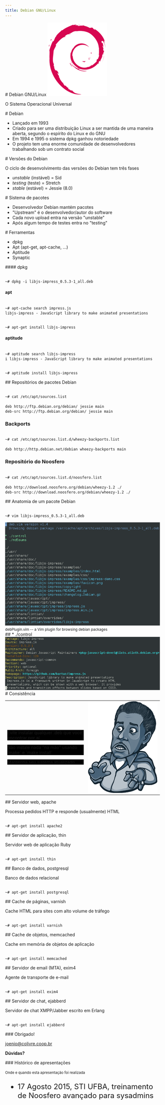 ```yaml
---
title: Debian GNU/Linux
---
```


<section>
# Debian GNU/Linux
<img src="/files/debian.png" style="background: white" />

O Sistema Operacional Universal
</section>

<section data-background="/files/backgrounds/debian-lines.png">
# Debian

* Lançado em 1993
* Criado para ser uma distribuição Linux a ser mantida de uma maneira aberta, segundo o espírito do Linux e do GNU
* Em 1994 e 1995 o sistema dpkg ganhou notoriedade
* O projeto tem uma enorme comunidade de desenvolvedores trabalhando sob um contrato social
</section>

<section data-background="/files/backgrounds/debian-lines.png" data-theme="sky">
# Versões do Debian

O ciclo de desenvolvimento das versões do Debian tem três fases

* _unstable_ (instável) = Sid
* _testing_ (teste) = Stretch
* _stable_ (estável) = Jessie (8.0)
</section>

<section data-background="/files/backgrounds/debian-lines.png">
# Sistema de pacotes

* Desenvolvedor Debian mantém pacotes
* "Upstream" é o desenvolvedor/autor do software
* Cada novo upload entra na versão "unstable"
* Após algum tempo de testes entra no "testing"
</section>

<section data-background="/files/backgrounds/debian-lines.png">
# Ferramentas

* dpkg
* Apt (apt-get, apt-cache, ...)
* Aptitude
* Synaptic
</section>

<section data-background="/files/backgrounds/debian-lines.png">
#### dpkg

<pre><code class="bash">
~# dpkg -i libjs-impress_0.5.3-1_all.deb
</code></pre>

#### apt

<pre><code class="bash">
~# apt-cache search impress.js
libjs-impress - JavaScript library to make animated presentations
</code></pre>

<pre><code class="bash">
~# apt-get install libjs-impress
</code></pre>

#### aptitude

<pre><code class="bash">
~# aptitude search libjs-impress
i libjs-impress - JavaScript library to make animated presentations
</code></pre>

<pre><code class="bash">
~# aptitude install libjs-impress
</code></pre>

</section>

<section data-background="/files/backgrounds/debian-lines.png">
## Repositórios de pacotes Debian

<pre><code class="bash">
~# cat /etc/apt/sources.list

deb http://ftp.debian.org/debian/ jessie main
deb-src http://ftp.debian.org/debian/ jessie main
</code></pre>

### Backports

<pre><code class="bash">
~# cat /etc/apt/sources.list.d/wheezy-backports.list

deb http://http.debian.net/debian wheezy-backports main
</code></pre>

### Repositório do Noosfero

<pre><code class="bash">
~# cat /etc/apt/sources.list.d/noosfero.list

deb http://download.noosfero.org/debian/wheezy-1.2 ./
deb-src http://download.noosfero.org/debian/wheezy-1.2 ./
</code></pre>
</section>

<section data-background="/files/backgrounds/debian-lines.png">
## Anatomia de um pacote Debian

<pre><code class="bash">
~# vim libjs-impress_0.5.3-1_all.deb
</code></pre>

<img src="/files/screenshots/deb-vim.png" />
<small>debPlugin.vim -- a Vim plugin for browsing debian packages</small>
</section>

<section data-background="/files/backgrounds/debian-lines.png">
## * ./control

<img src="/files/screenshots/libjs-impress-deb-control.png" />
</section>

<section data-background="/files/backgrounds/wheezy-packages-graph.png">
# Consistência

<table><tr>
<td style="vertical-align: middle">
<p class="fragment" style="background: black">Evite instalar qualquer .deb que você encontrar por aí</p>
<p class="fragment" style="background: black">Não instale nada "na mão" usando `make` e `make install`</p>
<p class="fragment" style="background: black">Mantenha seu sistema atualizado</p>
</td>
<td>
<img src="/files/stickers/screamin-jay-hawkins.png" style="border:0;background:none"/>
</td>
</tr></table>
</section>

<section data-background="/files/backgrounds/debian-lines.png">
## Servidor web, apache

Processa pedidos HTTP e responde (usualmente) HTML

<pre><code class="bash">
~# apt-get install apache2
</code></pre>
</section>

<section data-background="/files/backgrounds/debian-lines.png">
## Servidor de aplicação, thin

Servidor web de aplicação Ruby

<pre><code class="bash">
~# apt-get install thin
</code></pre>
</section>

<section data-background="/files/backgrounds/debian-lines.png">
## Banco de dados, postgresql

Banco de dados relacional

<pre><code class="bash">
~# apt-get install postgresql
</code></pre>
</section>

<section data-background="/files/backgrounds/debian-lines.png">
## Cache de páginas, varnish

Cache HTML para sites com alto volume de tráfego

<pre><code class="bash">
~# apt-get install varnish
</code></pre>
</section>

<section data-background="/files/backgrounds/debian-lines.png">
## Cache de objetos, memcached

Cache em memória de objetos de aplicação

<pre><code class="bash">
~# apt-get install memcached
</code></pre>
</section>

<section data-background="/files/backgrounds/debian-lines.png">
## Servidor de email (MTA), exim4

Agente de transporte de e-mail

<pre><code class="bash">
~# apt-get install exim4
</code></pre>
</section>

<section data-background="/files/backgrounds/debian-lines.png">
## Servidor de chat, ejabberd

Servidor de chat XMPP/Jabber escrito em Erlang

<pre><code class="bash">
~# apt-get install ejabberd
</code></pre>
</section>

<section data-background="#c4a000">
<section>
### Obrigado!

joenio@colivre.coop.br

**Dúvidas?**
</section>
<section>
### Histórico de apresentações

<small>Onde e quando esta apresentação foi realizada</small>

<ul style="font-size: 24px">
  <li>17 Agosto 2015, STI UFBA, treinamento de Noosfero avançado para sysadmins</li>
</ul>
</section>
</section>
